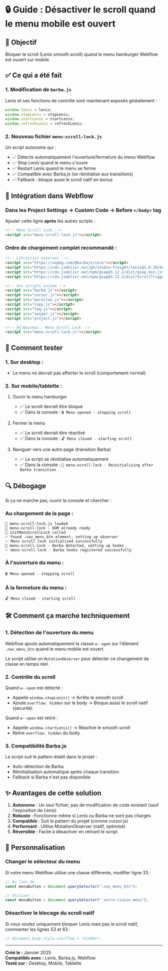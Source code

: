 # 🔒 Guide : Désactiver le scroll quand le menu mobile est ouvert

## 🎯 Objectif

Bloquer le scroll (Lenis smooth scroll) quand le menu hamburger Webflow est ouvert sur mobile.

## ✅ Ce qui a été fait

### 1. Modification de `barba.js`

Lenis et ses fonctions de contrôle sont maintenant exposés globalement :

```javascript
window.lenis = lenis;
window.stopLenis = stopLenis;
window.startLenis = startLenis;
window.refreshLenis = refreshLenis;
```

### 2. Nouveau fichier `menu-scroll-lock.js`

Un script autonome qui :
- ✅ Détecte automatiquement l'ouverture/fermeture du menu Webflow
- ✅ Stop Lenis quand le menu s'ouvre
- ✅ Restart Lenis quand le menu se ferme
- ✅ Compatible avec Barba.js (se réinitialise aux transitions)
- ✅ Fallback : bloque aussi le scroll natif en bonus

## 🚀 Intégration dans Webflow

### Dans les Project Settings → Custom Code → Before `</body>` tag

Ajouter cette ligne **après** les autres scripts :

```html
<!-- Menu Scroll Lock -->
<script src="menu-scroll-lock.js"></script>
```

### Ordre de chargement complet recommandé :

```html
<!-- Librairies externes -->
<script src="https://unpkg.com/@barbajs/core"></script>
<script src="https://cdn.jsdelivr.net/gh/studio-freight/lenis@1.0.29/bundled/lenis.min.js"></script>
<script src="https://cdn.jsdelivr.net/npm/gsap@3.12.2/dist/gsap.min.js"></script>
<script src="https://cdn.jsdelivr.net/npm/gsap@3.12.2/dist/ScrollTrigger.min.js"></script>

<!-- Vos scripts custom -->
<script src="barba.js"></script>
<script src="cursor.js"></script>
<script src="parallax.js"></script>
<script src="copy.js"></script>
<script src="faq.js"></script>
<script src="swiper.js"></script>
<script src="project.js"></script>

<!-- 🆕 Nouveau : Menu Scroll Lock -->
<script src="menu-scroll-lock.js"></script>
```

## 🧪 Comment tester

### 1. Sur desktop :
- Le menu ne devrait pas affecter le scroll (comportement normal)

### 2. Sur mobile/tablette :
1. Ouvrir le menu hamburger
   - ✅ Le scroll devrait être bloqué
   - ✅ Dans la console : `🔒 Menu opened - stopping scroll`

2. Fermer le menu
   - ✅ Le scroll devrait être réactivé
   - ✅ Dans la console : `🔓 Menu closed - starting scroll`

3. Naviguer vers une autre page (transition Barba)
   - ✅ Le script se réinitialise automatiquement
   - ✅ Dans la console : `🔄 menu-scroll-lock - Reinitializing after Barba transition`

## 🔍 Débogage

Si ça ne marche pas, ouvrir la console et chercher :

### Au chargement de la page :
```
📁 menu-scroll-lock.js loaded
🔄 menu-scroll-lock - DOM already ready
🎯 initMenuScrollLock called
✅ Found .nav_menu_btn element, setting up observer
✅ Menu scroll lock initialized successfully
🔄 menu-scroll-lock - Barba detected, setting up hooks
✅ menu-scroll-lock - Barba hooks registered successfully
```

### À l'ouverture du menu :
```
🔒 Menu opened - stopping scroll
```

### À la fermeture du menu :
```
🔓 Menu closed - starting scroll
```

## 🛠️ Comment ça marche techniquement

### 1. Détection de l'ouverture du menu

Webflow ajoute automatiquement la classe `w--open` sur l'élément `.nav_menu_btn` quand le menu mobile est ouvert.

Le script utilise un `MutationObserver` pour détecter ce changement de classe en temps réel.

### 2. Contrôle du scroll

Quand `w--open` est détecté :
- Appelle `window.stopLenis()` → Arrête le smooth scroll
- Ajoute `overflow: hidden` sur le body → Bloque aussi le scroll natif (sécurité)

Quand `w--open` est retiré :
- Appelle `window.startLenis()` → Réactive le smooth scroll
- Retire `overflow: hidden` du body

### 3. Compatibilité Barba.js

Le script suit le pattern établi dans le projet :
- Auto-détection de Barba
- Réinitialisation automatique après chaque transition
- Fallback si Barba n'est pas disponible

## ✨ Avantages de cette solution

1. **Autonome** : Un seul fichier, pas de modification de code existant (sauf l'exposition de Lenis)
2. **Robuste** : Fonctionne même si Lenis ou Barba ne sont pas chargés
3. **Compatible** : Suit le pattern du projet (comme cursor.js)
4. **Performant** : Utilise MutationObserver (natif, optimisé)
5. **Réversible** : Facile à désactiver en retirant le script

## 🎯 Personnalisation

### Changer le sélecteur du menu

Si votre menu Webflow utilise une classe différente, modifier ligne 33 :

```javascript
// Au lieu de :
const menuButton = document.querySelector(".nav_menu_btn");

// Utiliser :
const menuButton = document.querySelector(".votre-classe-menu");
```

### Désactiver le blocage du scroll natif

Si vous voulez uniquement bloquer Lenis mais pas le scroll natif, commenter les lignes 53 et 63 :

```javascript
// document.body.style.overflow = "hidden";
```

---

**Créé le :** Janvier 2025  
**Compatible avec :** Lenis, Barba.js, Webflow  
**Testé sur :** Desktop, Mobile, Tablette

